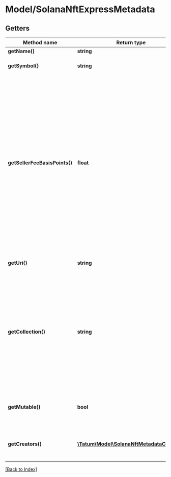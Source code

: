 # Model/SolanaNftExpressMetadata

## Getters

Method name | Return type | Description | Notes
------------ | ------------- | ------------- | -------------
**getName()** | **string** | The name of the NFT |
**getSymbol()** | **string** | The symbol or abbreviated name of the NFT |
**getSellerFeeBasisPoints()** | **float** | The royalty that will be paid to the authors of the minted NFT every time the NFT is transferred<br/>The royalty is calculated as a percentage of the NFT price. To set the royalty to 1%, set this parameter to <code>100</code>; to set 10%, set this parameter to <code>1000</code>; to set 50%, set this parameter to <code>5000</code>, and so on.<br/>To specify the NFT authors and their shares in the royalty, set the <code>creators</code> parameter.<br/>To disable the royalty for the NFT completely, set <code>sellerFeeBasisPoints</code> to <code>0</code> and do not set <code>creators</code>. |
**getUri()** | **string** | The URL pointing to the NFT metadata; for more information, see <a href="https://eips.ethereum.org/EIPS/eip-721#specification" target="_blank">EIP-721</a> |
**getCollection()** | **string** | The blockchain address of the NFT collection where the NFT will be minted in. By default, the NFT is minted as not verified (is not considered a part of the collection). To verify the NFT in the collection, use the <a href="https://apidoc.tatum.io/tag/NFT-(ERC-721-or-compatible)#operation/NftVerifyInCollection" target="_blank">NFT verification API</a>. To know more about Solana collections and verification, refer to the <a href="https://docs.metaplex.com/programs/token-metadata/certified-collections" target="_blank">Solana user documentation</a>. | [optional]
**getMutable()** | **bool** | Specifies whether the NFT metadata is mutable ("true") or immutable ("false"); if not set, defaults to "true" | [optional] [default to true]
**getCreators()** | [**\Tatum\Model\SolanaNftMetadataCreator[]**](SolanaNftMetadataCreator.md) | The blockchain addresses where the royalties will be sent every time the minted NFT is transferred | [optional]

[[Back to Index]](../index.md)
